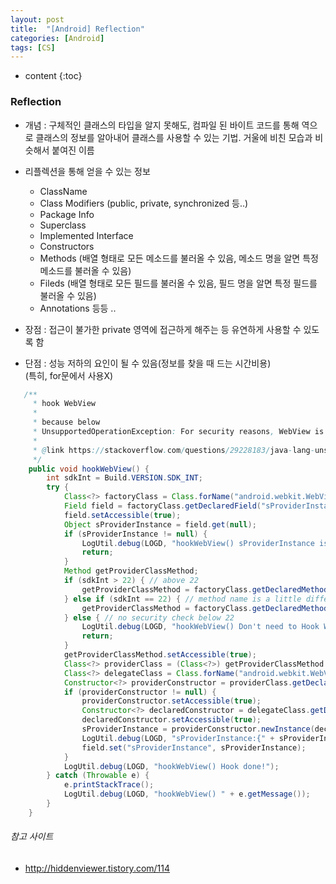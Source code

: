 ```yaml
---
layout: post
title:  "[Android] Reflection"
categories: [Android]
tags: [CS]
---
```


* content
{:toc}

### Reflection

 - 개념 : 구체적인 클래스의 타입을 알지 못해도, 컴파일 된 바이트 코드를 통해 역으로 클래스의 정보를 알아내어 클래스를 사용할 수 있는 기법.
        거울에 비친 모습과 비슷해서 붙여진 이름
 - 리플렉션을 통해 얻을 수 있는 정보
   - ClassName
   -  Class Modifiers (public, private, synchronized 등..)
   -  Package Info
   -  Superclass
   -  Implemented Interface
   -  Constructors
   -  Methods (배열 형태로 모든 메소드를 불러올 수 있음, 메소드 명을 알면 특정 메소드를 불러올 수 있음)
   -  Fileds (배열 형태로 모든 필드를 불러올 수 있음, 필드 명을 알면 특정 필드를 불러올 수 있음)
   -  Annotations 등등 ..






- 장점 : 접근이 불가한 private 영역에 접근하게 해주는 등 유연하게 사용할 수 있도록 함

- 단점 : 성능 저하의 요인이 될 수 있음(정보를 찾을 때 드는 시간비용) <br>(특히, for문에서 사용X)

```java
   /**
     * hook WebView
     *
     * because below
     * UnsupportedOperationException: For security reasons, WebView is not allowed in privileged processes
     *
     * @link https://stackoverflow.com/questions/29228183/java-lang-unsupportedoperationexception-for-security-reasons-webview-is-not-al
     */
    public void hookWebView() {
        int sdkInt = Build.VERSION.SDK_INT;
        try {
            Class<?> factoryClass = Class.forName("android.webkit.WebViewFactory");
            Field field = factoryClass.getDeclaredField("sProviderInstance");
            field.setAccessible(true);
            Object sProviderInstance = field.get(null);
            if (sProviderInstance != null) {
                LogUtil.debug(LOGD, "hookWebView() sProviderInstance isn't null");
                return;
            }
            Method getProviderClassMethod;
            if (sdkInt > 22) { // above 22
                getProviderClassMethod = factoryClass.getDeclaredMethod("getProviderClass");
            } else if (sdkInt == 22) { // method name is a little different
                getProviderClassMethod = factoryClass.getDeclaredMethod("getFactoryClass");
            } else { // no security check below 22
                LogUtil.debug(LOGD, "hookWebView() Don't need to Hook WebView");
                return;
            }
            getProviderClassMethod.setAccessible(true);
            Class<?> providerClass = (Class<?>) getProviderClassMethod.invoke(factoryClass);
            Class<?> delegateClass = Class.forName("android.webkit.WebViewDelegate");
            Constructor<?> providerConstructor = providerClass.getDeclaredConstructor(delegateClass);
            if (providerConstructor != null) {
                providerConstructor.setAccessible(true);
                Constructor<?> declaredConstructor = delegateClass.getDeclaredConstructor();
                declaredConstructor.setAccessible(true);
                sProviderInstance = providerConstructor.newInstance(declaredConstructor.newInstance());
                LogUtil.debug(LOGD, "sProviderInstance:{" + sProviderInstance + "}");
                field.set("sProviderInstance", sProviderInstance);
            }
            LogUtil.debug(LOGD, "hookWebView() Hook done!");
        } catch (Throwable e) {
            e.printStackTrace();
            LogUtil.debug(LOGD, "hookWebView() " + e.getMessage());
        }
    }
```

###### 참고 사이트
 - http://hiddenviewer.tistory.com/114